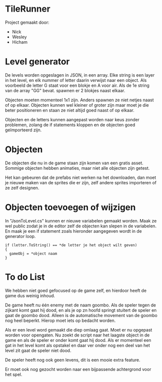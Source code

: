 # TileRunner

Project gemaakt door:
- Nick
- Wesley
- Hicham

# Level generator
De levels worden opgeslagen in JSON, in een array. Elke string is een layer in het level, en elk nummer of letter daarin verwijst naar een object.
Als voorbeeld de letter G staat voor een blokje en A voor air. Als de 1e string van de array "GG" bevat. spawnen er 2 blokjes naast elkaar.

Objecten moeten momenteel 1x1 zijn. Anders spawnen ze niet netjes naast of op elkaar. Objecten kunnen wel kleiner of groter zijn maar moet je die beter positioneren en staan ze niet altijd goed naast of op elkaar.

Objecten en de letters kunnen aangepast worden naar keus zonder problemen, zolang de if statements kloppen en de objecten goed geïmporteerd zijn.

# Objecten
De objecten die nu in de game staan zijn komen van een gratis asset.
Sommige objecten hebben animaties, maar niet alle objecten zijn getest.

Het kan gebeuren dat de prefabs niet werken na het downloaden, dan moet je nieuwe maken van de sprites die er zijn, zelf andere sprites importeren of ze zelf designen.

# Objecten toevoegen of wijzigen
In "JsonToLevel.cs" kunnen er nieuwe variabelen gemaakt worden. Maak ze wel public zodat je in de editor zelf de objecten kan slepen in de variabelen. En maak je een if statement zoals hieronder aangegeven wordt in de generator loop.
```
if (letter.ToString() == *de letter je het object wilt geven)
{
  gameObj = *object naam
}
```
# To do List
We hebben niet goed gefocused op de game zelf, en hierdoor heeft de game dus weinig inhoud.

De game heeft nu één enemy met de naam goombo. Als de speler tegen de zijkant komt gaat hij dood, en als je op zn hoofd springt stuitert de speler en gaat de goombo dood.
Alleen is de automatische movement van de goombo nog heel beperkt. Hierop moet iets op bedacht worden.

Als er een level word gemaakt die diep omlaag gaat. Moet er nu opgepast worden voor opengaten.
Nu zoekt de script naar het laagste object in de game en als de speler er onder komt gaat hij dood.
Als er momenteel een gat in het level komt als opstakel en daar ver onder nog een deel van het level zit gaat de speler niet dood.

De speler heeft nog ook geen levens, dit is een mooie extra feature.

Er moet ook nog gezocht worden naar een bijpassende achtergrond voor het spel.
